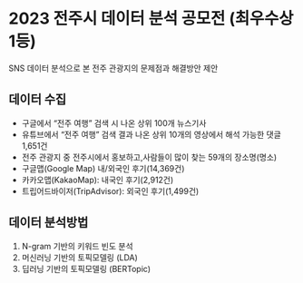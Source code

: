 # 2023 전주시 데이터 분석 공모전 (최우수상 1등)

SNS 데이터 분석으로 본 전주 관광지의 문제점과 해결방안 제안

## 데이터 수집
- 구글에서 “전주 여행” 검색 시 나온 상위 100개 뉴스기사
- 유튜브에서 “전주 여행” 검색 결과 나온 상위 10개의 영상에서 해석 가능한 댓글 1,651건
- 전주 관광지 중 전주시에서 홍보하고,사람들이 많이 찾는 59개의 장소명(명소)
- 구글맵(Google Map) 내/외국인 후기(14,369건)
- 카카오맵(KakaoMap): 내국인 후기(2,912건)
- 트립어드바이저(TripAdvisor): 외국인 후기(1,499건)

## 데이터 분석방법
1. N-gram 기반의 키워드 빈도 분석
3. 머신러닝 기반의 토픽모델링 (LDA)
3. 딥러닝 기반의 토픽모델링 (BERTopic)
